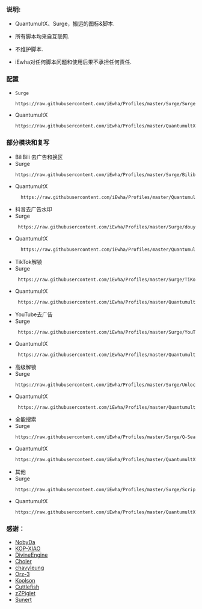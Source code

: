 ### 说明:
- QuantumultX、Surge，搬运的图标&脚本.

- 所有脚本均来自互联网.

- 不维护脚本.

- iEwha对任何脚本问题和使用后果不承担任何责任.

### 配置
* ```Surge```
    ``` bash
    https://raw.githubusercontent.com/iEwha/Profiles/master/Surge/Surge.conf
* QuantumultX
    ``` bash
    https://raw.githubusercontent.com/iEwha/Profiles/master/QuantumultX/### 部分模块和复写

### 部分模块和复写
* BiliBili 去广告和换区
* Surge
    ``` bash
    https://raw.githubusercontent.com/iEwha/Profiles/master/Surge/Bilibili.sgmodule
* QuantumultX
  ``` bash
    https://raw.githubusercontent.com/iEwha/Profiles/master/QuantumultX/Rewrite/bilibili.conf
* 抖音去广告水印
* Surge
   ``` bash
    https://raw.githubusercontent.com/iEwha/Profiles/master/Surge/douyin.sgmodule
* QuantumultX
  ``` bash
    https://raw.githubusercontent.com/iEwha/Profiles/master/QuantumultX/Rewrite/douyin.conf
* TikTok解锁
* Surge
  ``` bash
   https://raw.githubusercontent.com/iEwha/Profiles/master/Surge/TiKok-JP.sgmodule
* QuantumultX
  ``` bash
   https://raw.githubusercontent.com/iEwha/Profiles/master/QuantumultX/Rewrite/TikTok-JP.conf
* YouTube去广告
* Surge
  ``` bash
   https://raw.githubusercontent.com/iEwha/Profiles/master/Surge/YouTubeAds.sgmodule
* QuantumultX
  ``` bash
   https://raw.githubusercontent.com/iEwha/Profiles/master/QuantumultX/Rewrite/YouTubeAds.conf
* 高级解锁
* Surge
   ``` bash
   https://raw.githubusercontent.com/iEwha/Profiles/master/Surge/Unlock.sgmodule
* QuantumultX
  ``` bash
   https://raw.githubusercontent.com/iEwha/Profiles/master/QuantumultX/Rewrite/UnlockApp.conf
* 全能搜索
* Surge
   ``` bash
   https://raw.githubusercontent.com/iEwha/Profiles/master/Surge/Q-Search.sgmodule
* QuantumultX
   ``` bash
  https://raw.githubusercontent.com/iEwha/Profiles/master/QuantumultX/Rewrite/Q-Search.conf
* 其他
* Surge
  ``` bash
  https://raw.githubusercontent.com/iEwha/Profiles/master/Surge/Script.sgmodule
* QuantumultX
  ``` bash
  https://raw.githubusercontent.com/iEwha/Profiles/master/QuantumultX/Rewrite/others.conf

### 感谢：
 * [NobyDa](https://github.com/NobyDa/Script/tree/master) 
 * [KOP-XIAO](https://github.com/KOP-XIAO/QuantumultX)
 * [DivineEngine](https://github.com/DivineEngine/Profiles/tree/master)
 * [Choler](https://github.com/Choler/Surge)
 * [chavyleung](https://github.com/chavyleung)
 * [Orz-3](https://github.com/Orz-3)
 * [Koolson](https://github.com/Koolson/Qure)
 * [Cuttlefish](https://github.com/ddgksf2013/Cuttlefish)
 * [zZPiglet](https://github.com/zZPiglet/Task/tree/master)
 * [Sunert](https://github.com/Sunert/Script/tree/master)
 

